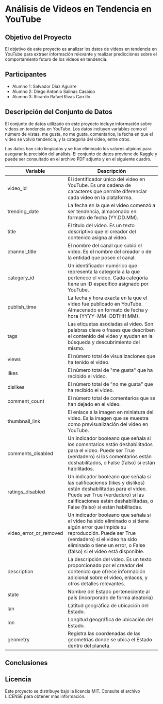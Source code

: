 # Análisis de Videos en Tendencia en YouTube

## Objetivo del Proyecto
El objetivo de este proyecto es analizar los datos de videos en tendencia en YouTube para extraer información relevante y realizar predicciones sobre el comportamiento futuro de los videos en tendencia.

## Participantes
- Alumno 1: Salvador Díaz Aguirre
- Alumno 2: Diego Antonio Salinas Casaico
- Alumno 3: Ricardo Rafael Rivas Carrillo

## Descripción del Conjunto de Datos
El conjunto de datos utilizado en este proyecto incluye información sobre videos en tendencia en YouTube. Los datos incluyen variables como el número de vistas, me gusta, no me gusta, comentarios, la fecha en que el video se volvió tendencia, y la categoría del video, entre otros. 

Los datos han sido limpiados y se han eliminado los valores atípicos para asegurar la precisión del análisis. El conjunto de datos proviene de Kaggle y puede ser consultado en el archivo PDF adjunto y en el siguiente cuadro.

| Variable              | Descripción                                                                                                                                         |
|-----------------------|-----------------------------------------------------------------------------------------------------------------------------------------------------|
| video_id              | El identificador único del video en YouTube. Es una cadena de caracteres que permite diferenciar cada video en la plataforma.                        |
| trending_date         | La fecha en la que el video comenzó a ser tendencia, almacenado en formato de fecha (YY.DD.MM).                                                      |
| title                 | El título del vídeo. Es un texto descriptivo que el creador del contenido asigna al video.                                                           |
| channel_title         | El nombre del canal que subió el video. Es el nombre del creador o de la entidad que posee el canal.                                                 |
| category_id           | Un identificador numérico que representa la categoría a la que pertenece el video. Cada categoría tiene un ID específico asignado por YouTube.      |
| publish_time          | La fecha y hora exacta en la que el video fue publicado en YouTube. Almacenado en formato de fecha y hora (YYYY-MM-DDTHH:MM).                        |
| tags                  | Las etiquetas asociadas al video. Son palabras clave o frases que describen el contenido del video y ayudan en la búsqueda y descubrimiento del mismo.|
| views                 | El número total de visualizaciones que ha tenido el video.                                                                                           |
| likes                 | El número total de "me gusta" que ha recibido el video.                                                                                              |
| dislikes              | El número total de "no me gusta" que ha recibido el video.                                                                                           |
| comment_count         | El número total de comentarios que se han dejado en el video.                                                                                        |
| thumbnail_link        | El enlace a la imagen en miniatura del video. Es la imagen que se muestra como previsualización del video en YouTube.                                |
| comments_disabled     | Un indicador booleano que señala si los comentarios están deshabilitados para el video. Puede ser True (verdadero) si los comentarios están deshabilitados, o False (falso) si están habilitados.|
| ratings_disabled      | Un indicador booleano que señala si las calificaciones (likes y dislikes) están deshabilitadas para el video. Puede ser True (verdadero) si las calificaciones están deshabilitadas, o False (falso) si están habilitadas.|
| video_error_or_removed| Un indicador booleano que señala si el video ha sido eliminado o si tiene algún error que impide su reproducción. Puede ser True (verdadero) si el video ha sido eliminado o tiene un error, o False (falso) si el video está disponible.|
| description           | La descripción del video. Es un texto proporcionado por el creador del contenido que ofrece información adicional sobre el video, enlaces, y otros detalles relevantes.|
| state                 | Nombre del Estado perteneciente al país (incorporado de forma aleatoria)                                                                             |
| lan                   | Latitud geográfica de ubicación del Estado.                                                                                                          |
| lon                   | Longitud geográfica de ubicación del Estado.                                                                                                         |
| geometry              | Registra las coordenadas de las geometrías donde se ubica el Estado dentro del planeta.                                                              |


## Conclusiones

## Licencia
Este proyecto se distribuye bajo la licencia MIT. Consulte el archivo LICENSE para obtener más información.
